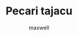 ---
layout: post
author: maxwell
title: Pecari tajacu
description: 
tags: []
image: 
  feature: 
  credit: 
  creditlink: 
permalink: pecari-tajacu
---